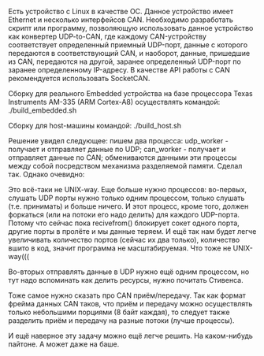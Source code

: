 Есть устройство с Linux в качестве ОС. Данное устройство имеет Ethernet 
и несколько интерфейсов CAN. Необходимо разработать скрипт или программу, 
позволяющую использовать данное устройство как конвертер UDP-to-CAN, 
где каждому CAN-устройству соответствует определенный приемный UDP-порт, 
данные с которого передаются в соответствующий CAN, и наоборот, данные, 
пришедшие из CAN, передаются на другой, заранее определенный UDP-порт 
по заранее определенному IP-адресу. В качестве API работы
с CAN рекомендуется использовать SocketCAN.

Сборку для реального Embedded устройства на базе процессора Texas Instruments
AM-335 (ARM Cortex-A8) осуществлять командой:
./build_embedded.sh

Сборку для host-машины командой:
./build_host.sh

Решение увидел следующее:
пишем два процесса:
udp_worker - получает и отправляет данные по UDP;
can_worker - получает и отправляет данные по CAN;
обмениваются данными эти процессы между собой посредством механизма
разделяемой памяти. Сделал так. Однако очевидно:

Это всё-таки не UNIX-way. Еще больше нужно процессов:
во-первых, слушать UDP порты нужно только одним процессом, только слушать
(т.е. принимать) и больше ничего. И этот процесс, кроме того,
должен форкаться (или на потоки его надо делить) для каждого UDP-порта.
Потому что сейчас пока recivefrom() блокирует сокет одного порта, другие
порты в пролёте и мы данные теряем. И ещё так нам будет легче увеличивать
количество портов (сейчас их два только), количество вшито в код,
значит программа не масштабируемая. Что тоже не UNIX-way(((

Во-вторых отправлять данные в UDP нужно ещё одним процессом, но тут надо
вспоминать как делить ресурсы, нужно почитать Стивенса.

Тоже самое нужно сказать про CAN приём/передачу. Так как формат фрейма
данных CAN таков, что приём и передачу можно осуществлять только 
небольшими порциями (8 байт каждая), то следует также разделить приём и
передачу на разные потоки (лучше процессы).

И ещё наверное эту задачу можно ещё легче решить. На каком-нибудь пайтоне.
А может даже на баше.

